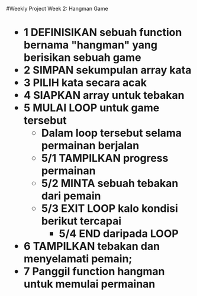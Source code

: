 #Weekly Project Week 2: Hangman Game <h1>

* 1 DEFINISIKAN sebuah function bernama "hangman" yang berisikan sebuah game
* 2 SIMPAN sekumpulan array kata 
* 3 PILIH kata secara acak
* 4 SIAPKAN array untuk tebakan  
* 5 MULAI LOOP untuk game tersebut 
 	* Dalam loop tersebut selama permainan berjalan
	* 5/1 TAMPILKAN progress permainan
	* 5/2 MINTA sebuah tebakan dari pemain
	* 5/3 EXIT LOOP kalo kondisi berikut tercapai
        * 5/4 END daripada LOOP
* 6 TAMPILKAN tebakan dan menyelamati pemain;
* 7 Panggil function hangman untuk memulai permainan













